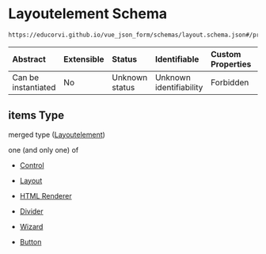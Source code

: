 # Layoutelement Schema

```txt
https://educorvi.github.io/vue_json_form/schemas/layout.schema.json#/properties/elements/items
```



| Abstract            | Extensible | Status         | Identifiable            | Custom Properties | Additional Properties | Access Restrictions | Defined In                                                                   |
| :------------------ | :--------- | :------------- | :---------------------- | :---------------- | :-------------------- | :------------------ | :--------------------------------------------------------------------------- |
| Can be instantiated | No         | Unknown status | Unknown identifiability | Forbidden         | Allowed               | none                | [layout.schema.json\*](../schemas/layout.schema.json "open original schema") |

## items Type

merged type ([Layoutelement](layout-properties-elements-layoutelement.md))

one (and only one) of

*   [Control](layout-properties-elements-layoutelement-oneof-control.md "check type definition")

*   [Layout](layout-properties-elements-layoutelement-oneof-layout.md "check type definition")

*   [HTML Renderer](layout-properties-elements-layoutelement-oneof-html-renderer.md "check type definition")

*   [Divider](layout-properties-elements-layoutelement-oneof-divider.md "check type definition")

*   [Wizard](layout-properties-elements-layoutelement-oneof-wizard.md "check type definition")

*   [Button](layout-properties-elements-layoutelement-oneof-button.md "check type definition")
